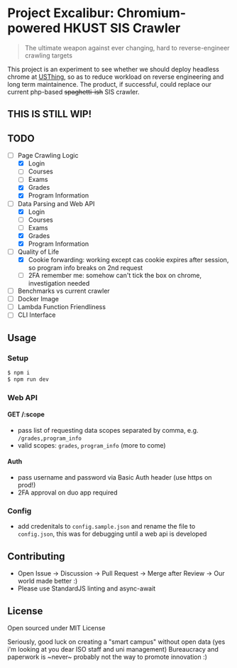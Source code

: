 # Project Excalibur: Chromium-powered HKUST SIS Crawler
> The ultimate weapon against ever changing, hard to reverse-engineer crawling targets

This project is an experiment to see whether we should deploy headless chrome at [USThing](https://github.com/USThing), so as to reduce workload on reverse engineering and long term maintainence. The product, if successful, could replace our current php-based ~~spaghetti-ish~~ SIS crawler.

## THIS IS STILL WIP!

## TODO
- [ ] Page Crawling Logic
  - [x] Login
  - [ ] Courses
  - [ ] Exams
  - [x] Grades
  - [x] Program Information
- [ ] Data Parsing and Web API
  - [x] Login
  - [ ] Courses
  - [ ] Exams
  - [x] Grades
  - [x] Program Information
- [ ] Quality of Life
  - [x] Cookie forwarding: working except cas cookie expires after session, so program info breaks on 2nd request
  - [ ] 2FA remember me: somehow can't tick the box on chrome, investigation needed
- [ ] Benchmarks vs current crawler
- [ ] Docker Image
- [ ] Lambda Function Friendliness
- [ ] CLI Interface

## Usage
### Setup
```sh
$ npm i
$ npm run dev
```
### Web API
#### GET /:scope
- pass list of requesting data scopes separated by comma, e.g. `/grades,program_info`
- valid scopes: `grades`, `program_info` (more to come)
#### Auth
- pass username and password via Basic Auth header (use https on prod!)
- 2FA approval on duo app required
### Config
- add credenitals to `config.sample.json` and rename the file to `config.json`, this was for debugging until a web api is developed

## Contributing
- Open Issue -> Discussion -> Pull Request -> Merge after Review -> Our world made better :)
- Please use StandardJS linting and async-await

## License
Open sourced under MIT License

Seriously, good luck on creating a "smart campus" without open data (yes i'm looking at you dear ISO staff and uni management) Bureaucracy and paperwork is ~never~ probably not the way to promote innovation :)
